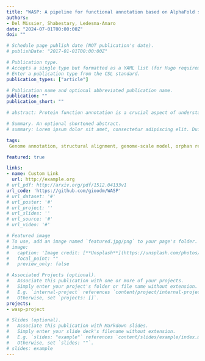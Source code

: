 ```yaml
---
title: "WASP: A pipeline for functional annotation based on AlphaFold structural models"
authors:
- Del Missier, Shabestary, Ledesma-Amaro
date: "2024-07-01T00:00:00Z"
doi: ""

# Schedule page publish date (NOT publication's date).
# publishDate: "2017-01-01T00:00:00Z"

# Publication type.
# Accepts a single type but formatted as a YAML list (for Hugo requirements).
# Enter a publication type from the CSL standard.
publication_types: ["article"]

# Publication name and optional abbreviated publication name.
publication: ""
publication_short: ""

# abstract: Protein function annotation is a crucial aspect of understanding biological processes and mechanisms. Traditionally, annotations have been derived from sequence homology, providing valuable insights but often leaving gaps even in well-characterised organisms. With the emergence of AlphaFold, rapid generation of structural models are offering a new paradigm for inferring protein function based on structural homology. Here, we present WASP, a pipeline leveraging structural homology to enhance protein annotation at scale, providing a more comprehensive understanding of protein functions across various organisms. WASP relies on network topology for better accuracy and more robust statistical power. On hidden labels, WASP achieved superior F1 scores compared to state-of-the-art tools using sequence homology. On a cohort of 20 model organisms relevant for industrial applications, WASP could retrieve 20-30% of uncharacterised proteins. WASP utility was further demonstrated in genome-scale model curation where it could identify native candidates for 75% to 100% of orphan reactions. Together, WASP highlights the importance of structural homology in systematically identifying novel annotations which were previously missed by sequence-based tools.

# Summary. An optional shortened abstract.
# summary: Lorem ipsum dolor sit amet, consectetur adipiscing elit. Duis posuere tellus ac convallis placerat. Proin tincidunt magna sed ex sollicitudin condimentum.

tags:
 Genome annotation, structural alignment, genome-scale model, orphan reaction, bioproduction, alphafold, synthetic biology, systems biology.

featured: true

links:
- name: Custom Link
  url: http://example.org
# url_pdf: http://arxiv.org/pdf/1512.04133v1
url_code: 'https://github.com/gioodm/WASP'
# url_dataset: '#'
# url_poster: '#'
# url_project: ''
# url_slides: ''
# url_source: '#'
# url_video: '#'

# Featured image
# To use, add an image named `featured.jpg/png` to your page's folder. 
# image:
#   caption: 'Image credit: [**Unsplash**](https://unsplash.com/photos/s9CC2SKySJM)'
#   focal_point: ""
#   preview_only: false

# Associated Projects (optional).
#   Associate this publication with one or more of your projects.
#   Simply enter your project's folder or file name without extension.
#   E.g. `internal-project` references `content/project/internal-project/index.md`.
#   Otherwise, set `projects: []`.
projects:
- wasp-project

# Slides (optional).
#   Associate this publication with Markdown slides.
#   Simply enter your slide deck's filename without extension.
#   E.g. `slides: "example"` references `content/slides/example/index.md`.
#   Otherwise, set `slides: ""`.
# slides: example
---
```


<!-- This work is driven by the results in my [previous paper](/publication/conference-paper/) on LLMs.

{{% callout note %}}
Create your slides in Markdown - click the *Slides* button to check out the example.
{{% /callout %}}

Add the publication's **full text** or **supplementary notes** here. You can use rich formatting such as including [code, math, and images](https://docs.hugoblox.com/content/writing-markdown-latex/). -->

